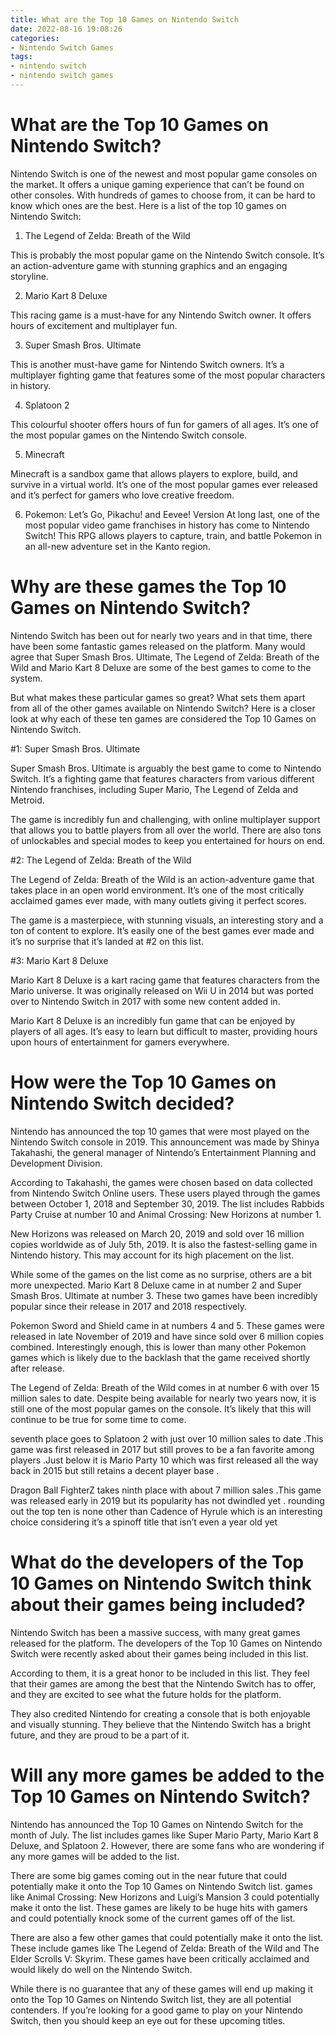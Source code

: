 ```yaml
---
title: What are the Top 10 Games on Nintendo Switch
date: 2022-08-16 19:08:26
categories:
- Nintendo Switch Games
tags:
- nintendo switch
- nintendo switch games
---
```



#  What are the Top 10 Games on Nintendo Switch?

Nintendo Switch is one of the newest and most popular game consoles on the market. It offers a unique gaming experience that can’t be found on other consoles. With hundreds of games to choose from, it can be hard to know which ones are the best. Here is a list of the top 10 games on Nintendo Switch:

1. The Legend of Zelda: Breath of the Wild

This is probably the most popular game on the Nintendo Switch console. It’s an action-adventure game with stunning graphics and an engaging storyline.

2. Mario Kart 8 Deluxe

This racing game is a must-have for any Nintendo Switch owner. It offers hours of excitement and multiplayer fun.

3. Super Smash Bros. Ultimate

This is another must-have game for Nintendo Switch owners. It’s a multiplayer fighting game that features some of the most popular characters in history.

4. Splatoon 2

This colourful shooter offers hours of fun for gamers of all ages. It’s one of the most popular games on the Nintendo Switch console.

5. Minecraft

Minecraft is a sandbox game that allows players to explore, build, and survive in a virtual world. It’s one of the most popular games ever released and it’s perfect for gamers who love creative freedom.

6. Pokemon: Let’s Go, Pikachu! and Eevee! Version
At long last, one of the most popular video game franchises in history has come to Nintendo Switch! This RPG allows players to capture, train, and battle Pokemon in an all-new adventure set in the Kanto region.

#  Why are these games the Top 10 Games on Nintendo Switch?

Nintendo Switch has been out for nearly two years and in that time, there have been some fantastic games released on the platform. Many would agree that Super Smash Bros. Ultimate, The Legend of Zelda: Breath of the Wild and Mario Kart 8 Deluxe are some of the best games to come to the system.

But what makes these particular games so great? What sets them apart from all of the other games available on Nintendo Switch? Here is a closer look at why each of these ten games are considered the Top 10 Games on Nintendo Switch.

#1: Super Smash Bros. Ultimate

Super Smash Bros. Ultimate is arguably the best game to come to Nintendo Switch. It’s a fighting game that features characters from various different Nintendo franchises, including Super Mario, The Legend of Zelda and Metroid.

The game is incredibly fun and challenging, with online multiplayer support that allows you to battle players from all over the world. There are also tons of unlockables and special modes to keep you entertained for hours on end.

#2: The Legend of Zelda: Breath of the Wild

The Legend of Zelda: Breath of the Wild is an action-adventure game that takes place in an open world environment. It’s one of the most critically acclaimed games ever made, with many outlets giving it perfect scores.

The game is a masterpiece, with stunning visuals, an interesting story and a ton of content to explore. It’s easily one of the best games ever made and it’s no surprise that it’s landed at #2 on this list.

#3: Mario Kart 8 Deluxe

Mario Kart 8 Deluxe is a kart racing game that features characters from the Mario universe. It was originally released on Wii U in 2014 but was ported over to Nintendo Switch in 2017 with some new content added in.

Mario Kart 8 Deluxe is an incredibly fun game that can be enjoyed by players of all ages. It’s easy to learn but difficult to master, providing hours upon hours of entertainment for gamers everywhere.

#  How were the Top 10 Games on Nintendo Switch decided?

Nintendo has announced the top 10 games that were most played on the Nintendo Switch console in 2019. This announcement was made by Shinya Takahashi, the general manager of Nintendo’s Entertainment Planning and Development Division. 

According to Takahashi, the games were chosen based on data collected from Nintendo Switch Online users. These users played through the games between October 1, 2018 and September 30, 2019. The list includes Rabbids Party Cruise at number 10 and Animal Crossing: New Horizons at number 1. 

New Horizons was released on March 20, 2019 and sold over 16 million copies worldwide as of July 5th, 2019. It is also the fastest-selling game in Nintendo history. This may account for its high placement on the list. 

While some of the games on the list come as no surprise, others are a bit more unexpected. Mario Kart 8 Deluxe came in at number 2 and Super Smash Bros. Ultimate at number 3. These two games have been incredibly popular since their release in 2017 and 2018 respectively. 

Pokemon Sword and Shield came in at numbers 4 and 5. These games were released in late November of 2019 and have since sold over 6 million copies combined. Interestingly enough, this is lower than many other Pokemon games which is likely due to the backlash that the game received shortly after release. 

The Legend of Zelda: Breath of the Wild comes in at number 6 with over 15 million sales to date. Despite being available for nearly two years now, it is still one of the most popular games on the console. It’s likely that this will continue to be true for some time to come. 

 seventh place goes to Splatoon 2 with just over 10 million sales to date .This game was first released in 2017 but still proves to be a fan favorite among players .Just below it is Mario Party 10 which was first released all the way back in 2015 but still retains a decent player base . 

Dragon Ball FighterZ takes ninth place with about 7 million sales .This game was released early in 2019 but its popularity has not dwindled yet . rounding out the top ten is none other than Cadence of Hyrule which is an interesting choice considering it’s a spinoff title that isn’t even a year old yet

#  What do the developers of the Top 10 Games on Nintendo Switch think about their games being included?

Nintendo Switch has been a massive success, with many great games released for the platform. The developers of the Top 10 Games on Nintendo Switch were recently asked about their games being included in this list.

According to them, it is a great honor to be included in this list. They feel that their games are among the best that the Nintendo Switch has to offer, and they are excited to see what the future holds for the platform.

They also credited Nintendo for creating a console that is both enjoyable and visually stunning. They believe that the Nintendo Switch has a bright future, and they are proud to be a part of it.

#  Will any more games be added to the Top 10 Games on Nintendo Switch?

Nintendo has announced the Top 10 Games on Nintendo Switch for the month of July. The list includes games like Super Mario Party, Mario Kart 8 Deluxe, and Splatoon 2. However, there are some fans who are wondering if any more games will be added to the list.

There are some big games coming out in the near future that could potentially make it onto the Top 10 Games on Nintendo Switch list. games like Animal Crossing: New Horizons and Luigi’s Mansion 3 could potentially make it onto the list. These games are likely to be huge hits with gamers and could potentially knock some of the current games off of the list.

There are also a few other games that could potentially make it onto the list. These include games like The Legend of Zelda: Breath of the Wild and The Elder Scrolls V: Skyrim. These games have been critically acclaimed and would likely do well on the Nintendo Switch.

While there is no guarantee that any of these games will end up making it onto the Top 10 Games on Nintendo Switch list, they are all potential contenders. If you’re looking for a good game to play on your Nintendo Switch, then you should keep an eye out for these upcoming titles.